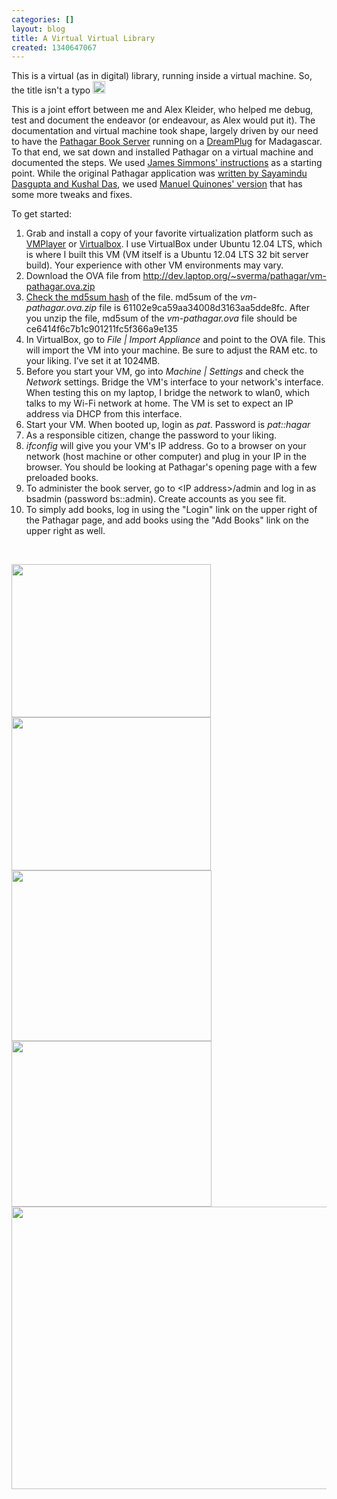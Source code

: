 ```yaml
---
categories: []
layout: blog
title: A Virtual Virtual Library
created: 1340647067
---
```

<p>This is a virtual (as in digital) library, running inside a virtual machine. So, the title isn&#39;t a typo <img alt="smiley" height="20" src="{{ site.baseurl }}/sites/all/libraries/ckeditor/plugins/smiley/images/regular_smile.gif" title="smiley" width="20" /></p>
<p>This is a joint effort between me and Alex Kleider, who helped me debug, test and document the endeavor (or endeavour, as Alex would put it). The documentation and virtual machine took shape, largely driven by our need to have the <a href="http://www.slideshare.net/sverma/pathagar-a-book-server" target="_blank">Pathagar Book Server</a> running on a <a href="https://www.globalscaletechnologies.com/t-dreamplugdetails.aspx" target="_blank">DreamPlug</a> for Madagascar. To that end, we sat down and installed Pathagar on a virtual machine and documented the steps. We used <a href="http://en.flossmanuals.net/e-book-enlightenment/the-pathagar-book-server/" target="_blank">James Simmons&#39; instructions</a> as a starting point. While the original Pathagar application was <a href="https://github.com/sayamindu/pathagar" target="_blank">written by Sayamindu Dasgupta and Kushal Das</a>, we used <a href="https://github.com/manuq/pathagar" target="_blank">Manuel Quinones&#39; version</a> that has some more tweaks and fixes.</p>
<p>To get started:</p>
<ol>
	<li>
		Grab and install a copy of your favorite virtualization platform such as <a href="http://www.vmware.com/products/player/" target="_blank" title="VMWare Player">VMPlayer</a> or <a href="https://www.virtualbox.org/" target="_blank" title="VirtualBox">Virtualbox</a>. I use VirtualBox under Ubuntu 12.04 LTS, which is where I built this VM (VM itself is a Ubuntu 12.04 LTS 32 bit server build). Your experience with other VM environments may vary.</li>
	<li>
		Download the OVA file from <a href="http://dev.laptop.org/~sverma/pathagar/vm-pathagar.ova.zip" target="_blank">http://dev.laptop.org/~sverma/pathagar/vm-pathagar.ova.zip</a></li>
	<li>
		<a href="https://en.wikipedia.org/wiki/Md5sum" target="_blank" title="Check md5sum">Check the md5sum hash</a> of the file. md5sum of the <em>vm-pathagar.ova.zip</em> file is 61102e9ca59aa34008d3163aa5dde8fc. After you unzip the file, md5sum of the <em>vm-pathagar.ova</em> file should be ce6414f6c7b1c901211fc5f366a9e135</li>
	<li>
		<div>
			In VirtualBox, go to <em>File | Import Appliance</em> and point to the OVA file. This will import the VM into your machine. Be sure to adjust the RAM etc. to your liking. I&rsquo;ve set it at 1024MB.</div>
	</li>
	<li>
		Before you start your VM, go into <em>Machine | Settings</em> and check the <em>Network</em> settings. Bridge the VM&#39;s interface to your network&#39;s interface. When testing this on my laptop, I bridge the network to wlan0, which talks to my Wi-Fi network at home. The VM is set to expect an IP address via DHCP from this interface.</li>
	<li>
		Start your VM. When booted up, login as <em>pat</em>. Password is <em>pat::hagar</em></li>
	<li>
		As a responsible citizen, change the password to your liking.</li>
	<li>
		<em>ifconfig</em> will give you your VM&#39;s IP address. Go to a browser on your network (host machine or other computer) and plug in your IP in the browser. You should be looking at Pathagar&#39;s opening page with a few preloaded books.</li>
	<li>
		To administer the book server, go to &lt;IP address&gt;/admin and log in as bsadmin (password bs::admin). Create accounts as you see fit.</li>
	<li>
		To simply add books, log in using the &quot;Login&quot; link on the upper right of the Pathagar page, and add books using the &quot;Add Books&quot; link on the upper right as well.</li>
</ol>
<p>&nbsp;</p>
<p><a href="{{ site.baseurl }}/sites/default/files/u8/Screenshot from 2012-06-23 19%3A23%3A33.png"><img alt="" src="{{ site.baseurl }}/sites/default/files/u8/Screenshot%20from%202012-06-23%2019%3A23%3A33.png" style="width: 319px; height: 245px;" /></a><a href="{{ site.baseurl }}/sites/default/files/u8/Screenshot from 2012-06-23 19%3A24%3A03.png"><img alt="" src="{{ site.baseurl }}/sites/default/files/u8/Screenshot%20from%202012-06-23%2019%3A24%3A03.png" style="width: 319px; height: 245px;" /></a><a href="{{ site.baseurl }}/sites/default/files/u8/Screenshot from 2012-06-23 19%3A27%3A53.png"><img alt="" src="{{ site.baseurl }}/sites/default/files/u8/Screenshot%20from%202012-06-23%2019%3A27%3A53.png" style="width: 320px; height: 273px;" /></a><a href="{{ site.baseurl }}/sites/default/files/u8/Screenshot from 2012-06-23 20%3A03%3A55.png"><img alt="" src="{{ site.baseurl }}/sites/default/files/u8/Screenshot%20from%202012-06-23%2020%3A03%3A55.png" style="width: 320px; height: 265px;" /></a><a href="{{ site.baseurl }}/sites/default/files/u8/Screenshot from 2012-06-26 20%3A12%3A54.png"><img alt="" src="{{ site.baseurl }}/sites/default/files/u8/Screenshot%20from%202012-06-26%2020%3A12%3A54.png" style="width: 640px; height: 452px;" /></a></p>
<p>&nbsp;</p>
